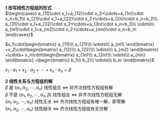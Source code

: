 ﻿**1 改写线性方程组的形式**  
 $\begin{cases}  
a_{11}\cdot x_1+a_{12}\cdot x_2+\cdots+a_{1n}\cdot x_n=b_1\\\  
a_{21}\cdot x_1+a_{22}\cdot x_2+\cdots+a_{2n}\cdot x_n=b_2\\\  
a_{31}\cdot x_1+a_{32}\cdot x_2+\cdots+a_{3n}\cdot x_n=b_3\\\  
\cdots\\\  
a_{m1}\cdot x_1+a_{m2}\cdot x_2+\cdots+a_{mn}\cdot x_n=b_m  
\end{cases}$  
  
 $x_1\cdot\begin{bmatrix}  
a_{11}\\\ a_{21}\\\ \vdots\\\ a_{m1}  
\end{bmatrix}  
+x_2\cdot\begin{bmatrix}  
a_{12}\\\ a_{22}\\\ \vdots\\\ a_{m2}  
\end{bmatrix}  
+\cdots+  
x_n\cdot\begin{bmatrix}  
a_{1n}\\\ a_{2n}\\\ \vdots\\\ a_{mn}  
\end{bmatrix}  
=\begin{bmatrix}  
b_1\\\ b_2\\\ \vdots\\\ b_m  
\end{bmatrix}$  
  
 $x_1\cdot\alpha_1+x_2\cdot\alpha_2+\cdots  
+x_n\cdot\alpha_n=\beta$  
  
**2 线性关系与方程组的解**  
 $\beta$ 是 $(\alpha_1,\alpha_2,\cdots,\alpha_n)$ 线性组合 $\Leftrightarrow$ 非齐次线性方程组有解  
 $\beta$ 不是 $(\alpha_1,\alpha_2,\cdots,\alpha_n,\beta)$ 线性组合 $\Leftrightarrow$ 非齐次线性方程组无解  
 $(\alpha_1,\alpha_2,\cdots,\alpha_n)$ 线性无关 $\Leftrightarrow$ 齐次线性方程组有唯一解，即零解  
 $(\alpha_1,\alpha_2,\cdots,\alpha_n)$ 线性相关 $\Leftrightarrow$ 齐次线性方程组有无穷解  

